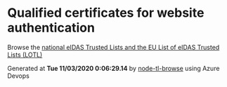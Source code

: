 # Qualified certificates for website authentication 
 Browse the [national eIDAS Trusted Lists and the EU List of eIDAS Trusted Lists (LOTL)](https://webgate.ec.europa.eu/tl-browser/#/) 
 
 
Generated at **Tue 11/03/2020  0:06:29.14** by [node-tl-browse](https://github.com/ymedlop/node-tl-browser) using Azure Devops 
